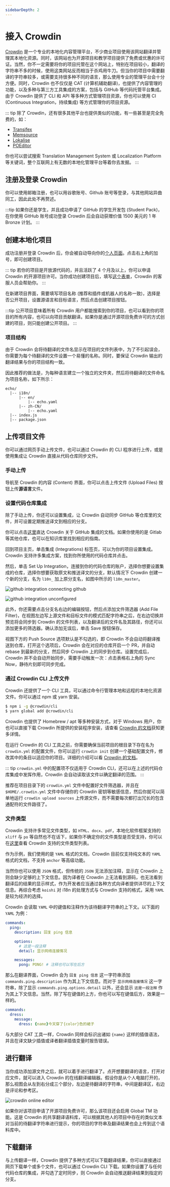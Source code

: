 ```yaml
---
sidebarDepth: 2
---
```


# 接入 Crowdin

[Crowdin](https://crowdin.com/) 是一个专业的本地化内容管理平台，不少商业项目使用该网站翻译并管理其本地化资源。同时，该网站也为开源项目和教学项目提供了免费或优惠的许可证。当然，你不一定需要将你的项目托管在这个网站上，特别在项目较小，翻译的字符串不多的时候，使用这类网站反而相当于杀鸡用牛刀。但当你的项目中需要翻译的字符串较多，或需要支持很多种不同的语言，那么使用专业的管理平台会十分方便。同时，Crowdin 也不仅仅是 CAT (计算机辅助翻译)，也提供了内容管理的功能，以及多种与第三方工具集成的方案，包括与 GitHub 等代码托管平台集成。由于 Crowdin 提供了 CLI 和 API 等多种方式管理项目资源，你也可以使用 CI (Continuous Integration，持续集成) 等方式管理你的项目资源。

::: tip
除了 Crowdin，还有很多其他平台也提供类似的功能，有一些甚至是完全免费的，如：
- [Transifex](https://www.transifex.com)
- [Memsource](https://www.memsource.com/)
- [Lokalise](https://lokalise.com/)
- [POEditor](https://poeditor.com/)

你也可以尝试搜索 Translation Management System 或 Localization Platform 等关键词，整个互联网上有无数的本地化管理平台等着你去发掘。
:::

## 注册及登录 Crowdin

你可以使用邮箱注册，也可以用谷歌账号、Github 账号等登录，与其他网站异曲同工，因此此处不再赘述。

:::tip
如果你还是学生，并且成功申请了 GitHub 的学生开发包 (Student Pack)，在你使用 GitHub 账号成功登录 Crowdin 后会自动获赠价值 1500 美元的 1 年 Bronze 计划。
:::

## 创建本地化项目

成功注册并登录 Crowdin 后，你会被自动导向你的[个人页面](https://crowdin.com/profile)。点击右上角的加号，即可创建项目。

::: tip
若你的项目是开放源代码的，并且活跃了 4 个月及以上，你可以申请 Crowdin 的开源项目许可。当你成功创建项目后，填写[这个表单](https://crowdin.com/page/open-source-project-setup-request)，Crowdin 的客服人员会帮助你。
:::

在新建项目界面，需要填写项目名称 (推荐和插件或机器人的名称一致)，选择是否公开项目，设置源语言和目标语言，然后点击创建项目按钮。

:::tip
公开项目意味着所有 Crowdin 用户都能搜索到你的项目，也可以看到你的项目的所有内容，也可以向项目贡献翻译。如果你是通过开源项目免费许可的方式创建的项目，则只能创建公开项目。
:::

### 项目结构

由于 Crowdin 会将待翻译的文件名显示在项目的文件列表中，为了不引起误会，你需要为每个待翻译的文件设置一个易懂的名称。同时，要保证 Crowdin 输出的翻译结果与你的项目结构一致。

因此推荐的做法是，为每种语言建立一个独立的文件夹，然后将待翻译的文件命名为项目名称，如下所示：

```text
echo/
  |-- i18n/
      |-- en/
          |-- echo.yaml
      |-- zh-CN/
          |-- echo.yaml
  |-- index.js
  |-- package.json
```

## 上传项目文件

你可以通过网页手动上传文件，也可以通过 Crowdin 的 CLI 程序进行上传，或是使用集成让 Crowdin 直接从代码仓库同步文件。

### 手动上传

导航至 Crowdin 的内容 (Content) 界面，你可以点击上传文件 (Upload Files) 按钮上传**源语言**文件。

### 设置代码仓库集成

除了手动上传，你还可以设置集成，让 Crowdin 自动同步 GitHub 等仓库里的文件，并可设置定期推送译文到相应的分支。

你可以点击[这里](https://support.crowdin.com/github-integration/)直达 Crowdin 关于 GitHub 集成的文档。如果你使用的是 Gitlab 等其他仓库，也可以在知识库里找到相应的指南。

回到项目主页，单击集成 (Integrations) 标签页，可以为你的项目设置集成。Crowdin 支持许多集成方案，找到你所使用的代码仓库并点击。

然后，单击 Set Up Integration，连接到你的代码仓库的账户，选择你想要设置集成的仓库，选择你想要获取原文和推送译文的分支，默认情况下 Crowdin 创建一个新的分支，名为 `l10n_` 加上原分支名，如图中所示的 `l10n_master`。

![github integration connecting github](https://support.crowdin.com/assets/docs/github_integration_connecting_github.png)

![github integration unconfigured](https://support.crowdin.com/assets/docs/github_integration_unconfigured.png)

此外，你还需要点击分支名右边的编辑按钮，然后点添加文件筛选器 (Add File Filter)，在视图左边写上源文件和目标文件的模式匹配字符串之后，在右边切换并预览将会同步到 Crowdin 的文件列表，以及翻译后的文件名及其路径，你还可以添加更多的筛选器。确认添加无误后，单击 Save 按钮保存。

视图下方的 Push Source 选项默认是不勾选的，即 Crowdin 不会自动将翻译推送到仓库，打开这个选项后，Crowdin 会在对应的仓库开启一个 PR，并自动 rebase 到最新的分支，然后同步 Crowdin 上的同步到仓库。设置完成后，Crowdin 并不会自动开始同步，需要手动触发一次：点击表格右上角的 Sync Now，静待片刻即可同步完成。

### 通过 Crowdin CLI 上传文件

Crowdin 还提供了一个 CLI 工具，可以通过命令行管理本地和远程的本地化资源文件。你可以通过 npm 或 yarn 安装。
```bash
$ npm i -g @crowdin/cli
$ yarn global add @crowdin/cli
```

Crowdin 也提供了 Homebrew / apt 等多种安装方式，对于 Windows 用户，你也可以直接下载 Crowdin 所提供的安装程序安装，请查看 [Crowdin 的文档](https://support.crowdin.com/cli-tool/#installation)获知更多详情。

在运行 Crowdin 的 CLI 工具之前，你需要确保当前项目的根目录下存在名为 `crowdin.yml` 的配置文件，你可以运行 `crowdin init` 创建一个基础配置文件，修改其中的条目以适应你的项目。详细的介绍可以看 [Crowdin 的文档](https://support.crowdin.com/configuration-file/)。

::: tip
`crowdin.yml` 中的配置项不仅适用于 Crowdin CLI，还可以在上述的代码仓库集成中发挥作用，Crowdin 会自动读取该文件以确定翻译的范围。
:::

推荐在项目目录下的 `crowdin.yml` 文件中配置好文件筛选器，并且在 `$HOME/.crowdin.yml` 文件中存储你的 Crowdin 密钥等敏感信息，然后你就可以简单地运行 `crowdin upload sources` 上传源文件，而不需要每次都打出冗长的包含通配符的文件路径了。

### 文件类型

Crowdin 支持许多常见文件类型，如 `HTML`、`docx`、`pdf`，本地化软件框架支持的 `xliff` 与 `po` 等自然也不在话下，如果你不确定你的文件类型是否受支持，你可以在[这里](https://support.crowdin.com/supported-formats/)查看 Crowdin 支持的文件类型列表。

作为示例，我们使用的是 `YAML` 格式的文档，Crowdin 目前仅支持纯文本的 `YAML` 格式的文档，不支持 `anchor` 等高级功能。

当然你也可以使用 `JSON` 格式，但传统的 `JSON` 无法添加注释，显示在 Crowdin 上则会缺少足够的上下文信息。因为译者在 Crowdin 上无法看到源码，也无法看到翻译后的结果的显示样式，作为开发者应当通过各种方式向译者提供详尽的上下文信息。再综合考虑 `koishi` 对 i18n 的处理方式与 Crowdin 支持的格式，采用 `YAML` 是较为经济的选择。

Crowdin 会读取 `YAML` 中的键值和注释作为该待翻译字符串的上下文。以下面的 `YAML` 为例：

```yaml
commands:
  ping:
    description: 回复 ping 信息

    options:
      # 这是一段注释
      detail: 显示网络连接情况

    messages:
      pong: PONG! # 注释也可以写在后方
```

那么在翻译界面，Crowdin 会为 `回复 ping 信息` 这一字符串添加 `commands.ping.description` 作为其上下文信息。而对于 `显示网络连接情况` 这一字符串，除了显示 `commands.ping.options.detail` 以外，还会显示 `这是一段注释` 作为其上下文信息。当然，除了写在键值的上方，你也可以写在键值后方，效果是一样的。

```yaml
commands:
  dress:
    message:
      dress: {name}今天穿了{color}色的裙子
```

与大部分 CAT 工具一样，Crowdin 同样会标识出诸如 `{name}` 这样的插值语法，并且在译文缺少插值或译者翻译插值变量时报告错误。

## 进行翻译

当你成功添加源文件之后，就可以着手进行翻译了。点开想要翻译的语言，打开对应文件，就可以进入 Crowdin 的在线翻译编辑器。假设你是从个人电脑打开的，那么视图会从左到右分成三个部分，左边是待翻译的字符串，中间是翻译区，右边是评论和参考区。

![crowdin online editor](https://support.crowdin.com/assets/docs/online_editor_sections.png)

如果你对该项目申请了开源项目免费许可，那么该项目还会启用 Global TM 功能。这是 Crowdin 的共享翻译语料库，可以根据其他人的项目中存在的类似文本对当前的待翻译字符串进行提示，你的项目的字符串及翻译结果也会上传到这个语料库中。

## 下载翻译

与上传翻译一样，Crowdin 提供了多种方式可以下载翻译结果，你可以直接通过网页下载单个或多个文件，也可以通过 Crowdin CLI 下载。如果你设置了与任何代码仓库的集成，并勾选了定时同步，则 Crowdin 会自动推送翻译结果到指定的分支。
